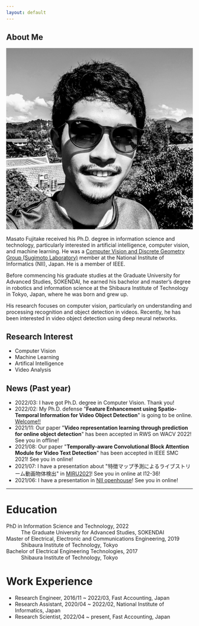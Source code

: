 ```yaml
---
layout: default
---
```


## About Me

<img class="profile-picture" src="imgs/face2.jpeg">

Masato Fujitake received his Ph.D. degree in information science and technology, particularly interested in artificial intelligence, computer vision, and machine learning. 
He was a [Computer Vision and Discrete Geometry Group (Sugimoto Laboratory)](http://www.dgcv.nii.ac.jp/index.html) member at the National Institute of Informatics (NII), Japan.
He is a member of IEEE.

Before commencing his graduate studies at the Graduate University for Advanced Studies, SOKENDAI,
he earned his bachelor and master’s degree in robotics and information science at the 
Shibaura Institute of Technology in Tokyo, Japan, where he was born and grew up.

His research focuses on computer vision, particularly on understanding and processing recognition and object detection in videos.
Recently, he has been interested in video object detection using deep neural networks.


## Research Interest
- Computer Vision
- Machine Learning
- Artifical Intelligence
- Video Analysis

## News (Past year)
- 2022/03: I have got Ph.D. degree in Computer Vision. Thank you!
- 2022/02: My Ph.D. defense "**Feature Enhancement using Spatio-Temporal Information for Video Object Detection**" is going to be online. [Welcome!!](https://www.nii.ac.jp/graduate/upload/doctor_thesis_202201.pdf)
- 2021/11: Our paper "**Video representation learning through prediction for online object detection**" has been accepted in RWS on WACV 2022! See you in offline!
- 2021/08: Our paper "**Temporally-aware Convolutional Block Attention Module for Video Text Detection**" has been accepted in IEEE SMC 2021! See you in online!
- 2021/07: I have a presentation about "特徴マップ予測によるライブストリーム動画物体検出" in [MIRU2021](http://cvim.ipsj.or.jp/MIRU2021/)! See you in online at I12-36!
- 2021/06: I have a presentation in [NII openhouse](https://www.nii.ac.jp/openhouse/)! See you in online!


---

# Education
<dl>
<dt>PhD in Information Science and Technology, 2022</dt>
<dd>The Graduate University for Advanced Studies, SOKENDAI</dd>
<dt>Master of Electrical, Electronic and Communications Engineering, 2019</dt>
<dd>Shibaura Institute of Technology, Tokyo</dd>
<dt>Bachelor of Electrical Engineering Technologies, 2017</dt>
<dd>Shibaura Institute of Technology, Tokyo</dd>
</dl>

# Work Experience
- Research Engineer, 2016/11 ~ 2022/03,  Fast Accounting, Japan
- Research Assistant, 2020/04 ~ 2022/02,  National Institute of Informatics, Japan
- Research Scientist, 2022/04 ~ present, Fast Accounting, Japan


